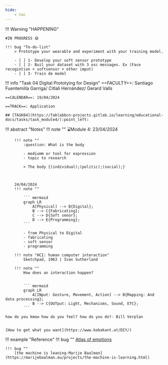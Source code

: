 ```yaml
---
hide:
    - toc
---
```




!!! Warning "HAPPENING"  
    
    #IN PROGRESS 😅

    !!! bug "To-do-list"
        > Prototype your wearable and experiment with your training model. 
        
        - [ ] 1- Develop your soft sensor prototype 
        - [ ] 2- Buil your dataset with 3 osc messages. Ex (Face recogintion + softsensor + other imput) 
        - [ ] 3- Train de model
        


!!! info "Task 04 Digital Prototying for Design"
    ==FACULTY==: Santiago Fuentemilla Garriga/ Citlali Hernández/ Gerard Valls

    ==CALENDAR==: 19/04/2024 

    ==TRACK==: Application

    ## [TASK04](https://fablabbcn-projects.gitlab.io/learning/educational-docs/tasks/task_module4/):point_left:

    
!!! abstract "Notes"
    !!! note ""
        ⌛Module 4: 23/04/2024

        !!! note ""
            :question: What is the body

            - mediumm or tool for expression
            - topic to research
        
            > The body {(individual);(politic);(social);}



        24/04/2024
        !!! note ""

            ``` mermaid
            graph LR
                A[Physical] --> B{Digital};
                B --> C{Fabricating};
                C --> D{Soft senor};
                D --> E{Programming};
            ```

            - from Physical to Digital 
            - fabricating 
            - soft sensor 
            - programming

        !!! note "HCI: human computer interaction"
            Sketchpad, 1963 | Ivan Sutherland

        !!! note ""
            How does an interaction happen?


            ``` mermaid
            graph LR
                A[INput: Gesture, Movement, Action] --> B{Mapping: And data processing};
                B --> C{OUTput: Light, Mechanisms, Sound, ETC};
            ```

    how do you kmow how do you feel? how do you do?- Bill Verplan
            
    
    [How to get what you want](https://www.kobakant.at/DIY/)


 
!!! example "Reference"
    !!! bug ""
        [Atlas of emotions](https://atlasofemotions.org/)

    !!! bug ""
        [the machine is leaning-Marije Baalman](https://marijebaalman.eu/projects/the-machine-is-learning.html)